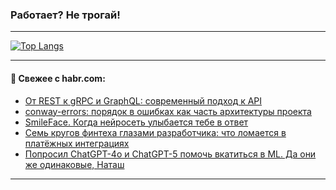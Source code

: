 ### Работает? Не трогай!

---
<!--
#### 🛠️ Technical stack:

![Java](https://img.shields.io/badge/Java-informational?logo=Oracle&style=flat&logoColor=white&color=FF4500)
![Kotlin](https://img.shields.io/badge/Kotlin-informational?logo=Kotlin&style=flat&logoColor=white&color=774D97)
![TS](https://img.shields.io/badge/TypeScript-informational?logo=typeScript&style=flat&logoColor=black&color=017acc)
![Python](https://img.shields.io/badge/Python-informational?logo=Python&style=flat&logoColor=black&color=ffdd54) <br>
![Spring](https://img.shields.io/badge/Spring-informational?logo=Spring&style=flat&logoColor=white&color=6DB33F) 
![SpringBoot](https://img.shields.io/badge/SpringBoot-informational?logo=SpringBoot&style=flat&logoColor=white&color=6DB33F)
![Nest](https://img.shields.io/badge/NestJS-informational?logo=NestJS&style=flat&logoColor=white&color=E0234E) 
![NodeJS](https://img.shields.io/badge/NodeJS-informational?logo=node.js&style=flat&logoColor=white&color=70A760)<br>
![PostgreSQL](https://img.shields.io/badge/PostgreSQL-informational?logo=PostgreSQL&style=flat&logoColor=white&color=DAA520)
![MongoDB](https://img.shields.io/badge/MongoDB-informational?logo=MongoDB&style=flat&logoColor=white&color=870000)
![Apache](https://img.shields.io/badge/Apache-informational?logo=apache&style=flat&logoColor=white&color=f74e28)

___ 
-->

<!--- #### 🛠️ : --->

[![Top Langs](https://github-readme-stats-82jvfl3w3-advtsettinggmailcoms-projects.vercel.app/api/top-langs/?username=zloylis&langs_count=10&hide_title=true&title_color=e6edf3&size_weight=0.5&count_weight=0.5&layout=compact&hide_progress=true&hide_border=true&theme=dracula&hide=css,makefile,cmake)](https://github.com/zloylis)

<!---


####  :octocat:&nbsp;&nbsp; Статистика:

![GitHub stats](https://github-readme-stats-u2qms2cxw-advtsettinggmailcoms-projects.vercel.app/api?username=zloylis&show_icons=true&hide_border=true&theme=dracula&title_color=e6edf3&include_all_commits=true&count_private=true&hide_rank=false&hide_title=true&rank_icon=github)
-->
---

#### 💬 Свежее с habr.com:

<!-- BLOG-POST-LIST:START -->
- [От REST к gRPC и GraphQL: современный подход к API](https://habr.com/ru/articles/961000/?utm_source=habrahabr&utm_medium=rss&utm_campaign=961000)
- [conway-errors: порядок в ошибках как часть архитектуры проекта](https://habr.com/ru/articles/961184/?utm_source=habrahabr&utm_medium=rss&utm_campaign=961184)
- [SmileFace. Когда нейросеть улыбается тебе в ответ](https://habr.com/ru/articles/961178/?utm_source=habrahabr&utm_medium=rss&utm_campaign=961178)
- [Семь кругов финтеха глазами разработчика: что ломается в платёжных интеграциях](https://habr.com/ru/companies/oleg-bunin/articles/955854/?utm_source=habrahabr&utm_medium=rss&utm_campaign=955854)
- [Попросил ChatGPT-4o и ChatGPT-5 помочь вкатиться в ML. Да они же одинаковые, Наташ](https://habr.com/ru/companies/profi_ru/articles/961170/?utm_source=habrahabr&utm_medium=rss&utm_campaign=961170)
<!-- BLOG-POST-LIST:END -->

---
